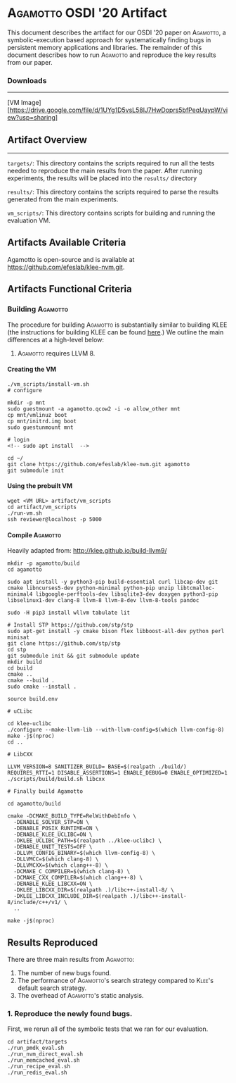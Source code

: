# <span style="font-variant:small-caps;">Agamotto</span> OSDI '20 Artifact

This document describes the artifact for our OSDI '20 paper on <span style="font-variant:small-caps;">Agamotto</span>, a symbolic-execution based approach for systematically finding bugs in persistent memory applications and libraries. The remainder of this document describes how to run <span style="font-variant:small-caps;">Agamotto</span> and reproduce the key results from our paper.

### Downloads
---

[VM Image][https://drive.google.com/file/d/1UYg1D5vsL58lJ7HwDoprs5bfPeqUaypW/view?usp=sharing]

## Artifact Overview
---

`targets/`: This directory contains the scripts required to run all the tests needed to reproduce the main results from the paper.
After running experiments, the results will be placed into the `results/` directory

`results/`: This directory contains the scripts required to parse the results generated from the main experiments.

`vm_scripts/`: This directory contains scripts for building and running the evaluation VM.


## Artifacts Available Criteria

Agamotto is open-source and is available at https://github.com/efeslab/klee-nvm.git.

## Artifacts Functional Criteria

### Building <span style="font-variant:small-caps;">Agamotto</span>

The procedure for building <span style="font-variant:small-caps;">Agamotto</span> is substantially similar to building KLEE
(the instructions for building KLEE can be found [here][klee-build].) We outline
the main differences at a high-level below:
1. <span style="font-variant:small-caps;">Agamotto</span> requires LLVM 8.


#### Creating the VM

```
./vm_scripts/install-vm.sh
# configure 

mkdir -p mnt
sudo guestmount -a agamotto.qcow2 -i -o allow_other mnt
cp mnt/vmlinuz boot
cp mnt/initrd.img boot
sudo guestunmount mnt

# login
<!-- sudo apt install  -->

cd ~/
git clone https://github.com/efeslab/klee-nvm.git agamotto 
git submodule init
```

#### Using the prebuilt VM

```
wget <VM URL> artifact/vm_scripts
cd artifact/vm_scripts
./run-vm.sh
ssh reviewer@localhost -p 5000

```

#### Compile <span style="font-variant:small-caps;">Agamotto</span>

Heavily adapted from: http://klee.github.io/build-llvm9/

```
mkdir -p agamotto/build
cd agamotto

sudo apt install -y python3-pip build-essential curl libcap-dev git cmake libncurses5-dev python-minimal python-pip unzip libtcmalloc-minimal4 libgoogle-perftools-dev libsqlite3-dev doxygen python3-pip libselinux1-dev clang-8 llvm-8 llvm-8-dev llvm-8-tools pandoc

sudo -H pip3 install wllvm tabulate lit

# Install STP https://github.com/stp/stp
sudo apt-get install -y cmake bison flex libboost-all-dev python perl minisat
git clone https://github.com/stp/stp
cd stp
git submodule init && git submodule update
mkdir build
cd build
cmake ..
cmake --build .
sudo cmake --install .

source build.env

# uCLibc

cd klee-uclibc
./configure --make-llvm-lib --with-llvm-config=$(which llvm-config-8)
make -j$(nproc)
cd ..

# LibCXX

LLVM_VERSION=8 SANITIZER_BUILD= BASE=$(realpath ./build/) REQUIRES_RTTI=1 DISABLE_ASSERTIONS=1 ENABLE_DEBUG=0 ENABLE_OPTIMIZED=1 ./scripts/build/build.sh libcxx

# Finally build Agamotto

cd agamotto/build

cmake -DCMAKE_BUILD_TYPE=RelWithDebInfo \
  -DENABLE_SOLVER_STP=ON \
  -DENABLE_POSIX_RUNTIME=ON \
  -DENABLE_KLEE_UCLIBC=ON \
  -DKLEE_UCLIBC_PATH=$(realpath ../klee-uclibc) \
  -DENABLE_UNIT_TESTS=OFF \
  -DLLVM_CONFIG_BINARY=$(which llvm-config-8) \
  -DLLVMCC=$(which clang-8) \
  -DLLVMCXX=$(which clang++-8) \
  -DCMAKE_C_COMPILER=$(which clang-8) \
  -DCMAKE_CXX_COMPILER=$(which clang++-8) \
  -DENABLE_KLEE_LIBCXX=ON \
  -DKLEE_LIBCXX_DIR=$(realpath .)/libc++-install-8/ \
  -DKLEE_LIBCXX_INCLUDE_DIR=$(realpath .)/libc++-install-8/include/c++/v1/ \
  ..

make -j$(nproc)

```

## Results Reproduced

There are three main results from <span style="font-variant:small-caps;">Agamotto</span>:

1. The number of new bugs found.
2. The performance of <span style="font-variant:small-caps;">Agamotto</span>'s 
search strategy compared to <span style="font-variant:small-caps;">Klee</span>'s default search strategy.
3. The overhead of <span style="font-variant:small-caps;">Agamotto</span>'s static analysis.

### 1. Reproduce the newly found bugs.

First, we rerun all of the symbolic tests that we ran for our evaluation.

```
cd artifact/targets
./run_pmdk_eval.sh
./run_nvm_direct_eval.sh
./run_memcached_eval.sh
./run_recipe_eval.sh
./run_redis_eval.sh
```

[//]: # (Links below)

[klee-build]: http://klee.github.io/releases/docs/v1.3.0/build-llvm34/
